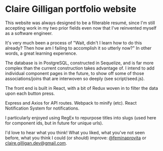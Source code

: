 # Claire Gilligan portfolio website

This website was always designed to be a filterable resumé, since I'm still accepting
work in my two prior fields even now that I've reinvented myself as a software
engineer.

It's very much been a process of "Wait, didn't I learn how to do this already?
Then how am I failing to accomplish it so utterly now?" In other words, a great
learning experience.

The database is in PostgreSQL, constructed in Sequelize, and is far more complex
than the current construction takes advantage of. I intend to add individual
component pages in the future, to show off some of those associations/joins
that are interwoven so deeply (see script/seed.js).

The front end is built in React, with a bit of Redux woven in to filter the data
upon each button press.

Express and Axios for API routes. Webpack to minify (etc). React Notification
System for notifications.

I particularly enjoyed using RegEx to repurpose titles into slugs (used here for
component ids, but in future for unique urls).

I'd love to hear what you think! What you liked, what you've not seen before,
what you think I could (or should) improve: [@feminaprovita](https://twitter.com/feminaprovita/) or claire.gilligan.dev@gmail.com.
